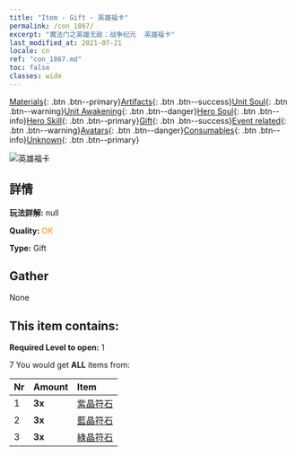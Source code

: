 ```yaml
---
title: "Item - Gift - 英雄福卡"
permalink: /con_1867/
excerpt: "魔法门之英雄无敌：战争纪元  英雄福卡"
last_modified_at: 2021-07-21
locale: cn
ref: "con_1867.md"
toc: false
classes: wide
---
```

 [Materials](/ItemsCN/){: .btn .btn--primary}[Artifacts](/ItemsCN/Artifacts/){: .btn .btn--success}[Unit Soul](/ItemsCN/UnitSoul/){: .btn .btn--warning}[Unit Awakening](/ItemsCN/UnitAwakening/){: .btn .btn--danger}[Hero Soul](/ItemsCN/HeroSoul/){: .btn .btn--info}[Hero Skill](/ItemsCN/HeroSkill/){: .btn .btn--primary}[Gift](/ItemsCN/Gift/){: .btn .btn--success}[Event related](/ItemsCN/Events/){: .btn .btn--warning}[Avatars](/ItemsCN/Avatars/){: .btn .btn--danger}[Consumables](/ItemsCN/Consumables/){: .btn .btn--info}[Unknown](/ItemsCN/Unknown/){: .btn .btn--primary}

 ![英雄福卡](/images/t/i_907317.png)

## 詳情
 **玩法詳解:** null

 **Quality:** <span style="color: #FF8C00">OK</span>

 **Type:** Gift

## Gather

  None

## This item contains:

 **Required Level to open:** 1

 7 You would get **ALL** items  from:

  | Nr | Amount |     Item    |
  |:---|:-------|:------------|
  | 1 |  **3x** | [紫晶符石](/cn/Items/con_720/) |  | 
  | 2 |  **3x** | [藍晶符石](/cn/Items/con_716/) |  | 
  | 3 |  **3x** | [綠晶符石](/cn/Items/con_711/) |  | 
